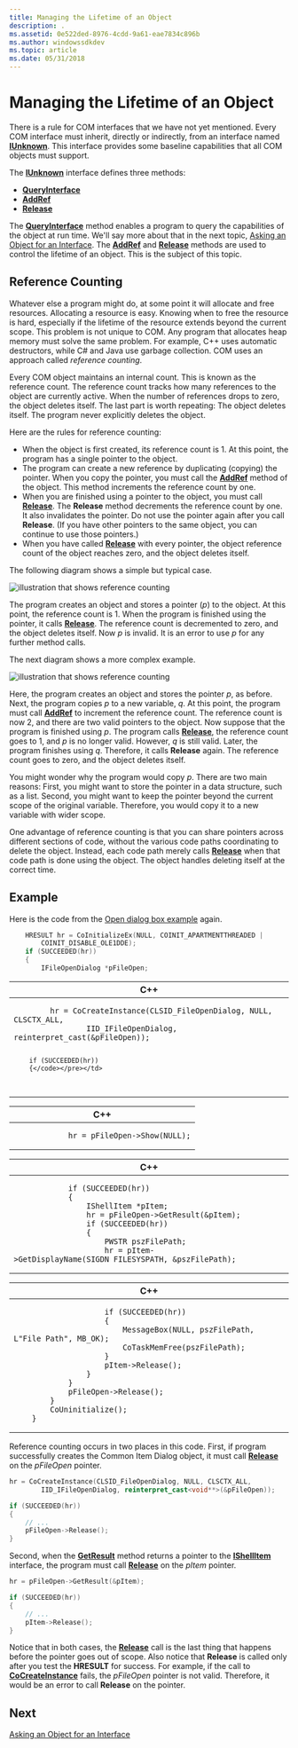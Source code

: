 ```yaml
---
title: Managing the Lifetime of an Object
description: .
ms.assetid: 0e522ded-8976-4cdd-9a61-eae7834c896b
ms.author: windowssdkdev
ms.topic: article
ms.date: 05/31/2018
---
```


# Managing the Lifetime of an Object

There is a rule for COM interfaces that we have not yet mentioned. Every COM interface must inherit, directly or indirectly, from an interface named [**IUnknown**](https://msdn.microsoft.com/library/windows/desktop/ms680509). This interface provides some baseline capabilities that all COM objects must support.

The [**IUnknown**](https://msdn.microsoft.com/library/windows/desktop/ms680509) interface defines three methods:

-   [**QueryInterface**](https://msdn.microsoft.com/library/windows/desktop/ms682521)
-   [**AddRef**](https://msdn.microsoft.com/library/windows/desktop/ms691379)
-   [**Release**](https://msdn.microsoft.com/library/windows/desktop/ms682317)

The [**QueryInterface**](https://msdn.microsoft.com/library/windows/desktop/ms682521) method enables a program to query the capabilities of the object at run time. We'll say more about that in the next topic, [Asking an Object for an Interface](asking-an-object-for-an-interface.md). The [**AddRef**](https://msdn.microsoft.com/library/windows/desktop/ms691379) and [**Release**](https://msdn.microsoft.com/library/windows/desktop/ms682317) methods are used to control the lifetime of an object. This is the subject of this topic.

## Reference Counting

Whatever else a program might do, at some point it will allocate and free resources. Allocating a resource is easy. Knowing when to free the resource is hard, especially if the lifetime of the resource extends beyond the current scope. This problem is not unique to COM. Any program that allocates heap memory must solve the same problem. For example, C++ uses automatic destructors, while C# and Java use garbage collection. COM uses an approach called *reference counting*.

Every COM object maintains an internal count. This is known as the reference count. The reference count tracks how many references to the object are currently active. When the number of references drops to zero, the object deletes itself. The last part is worth repeating: The object deletes itself. The program never explicitly deletes the object.

Here are the rules for reference counting:

-   When the object is first created, its reference count is 1. At this point, the program has a single pointer to the object.
-   The program can create a new reference by duplicating (copying) the pointer. When you copy the pointer, you must call the [**AddRef**](https://msdn.microsoft.com/library/windows/desktop/ms691379) method of the object. This method increments the reference count by one.
-   When you are finished using a pointer to the object, you must call [**Release**](https://msdn.microsoft.com/library/windows/desktop/ms682317). The **Release** method decrements the reference count by one. It also invalidates the pointer. Do not use the pointer again after you call **Release**. (If you have other pointers to the same object, you can continue to use those pointers.)
-   When you have called [**Release**](https://msdn.microsoft.com/library/windows/desktop/ms682317) with every pointer, the object reference count of the object reaches zero, and the object deletes itself.

The following diagram shows a simple but typical case.

![illustration that shows reference counting](images/com04.png)

The program creates an object and stores a pointer (*p*) to the object. At this point, the reference count is 1. When the program is finished using the pointer, it calls [**Release**](https://msdn.microsoft.com/library/windows/desktop/ms682317). The reference count is decremented to zero, and the object deletes itself. Now *p* is invalid. It is an error to use *p* for any further method calls.

The next diagram shows a more complex example.

![illustration that shows reference counting](images/com05.png)

Here, the program creates an object and stores the pointer *p*, as before. Next, the program copies *p* to a new variable, *q*. At this point, the program must call [**AddRef**](https://msdn.microsoft.com/library/windows/desktop/ms691379) to increment the reference count. The reference count is now 2, and there are two valid pointers to the object. Now suppose that the program is finished using *p*. The program calls [**Release**](https://msdn.microsoft.com/library/windows/desktop/ms682317), the reference count goes to 1, and *p* is no longer valid. However, *q* is still valid. Later, the program finishes using *q*. Therefore, it calls **Release** again. The reference count goes to zero, and the object deletes itself.

You might wonder why the program would copy *p*. There are two main reasons: First, you might want to store the pointer in a data structure, such as a list. Second, you might want to keep the pointer beyond the current scope of the original variable. Therefore, you would copy it to a new variable with wider scope.

One advantage of reference counting is that you can share pointers across different sections of code, without the various code paths coordinating to delete the object. Instead, each code path merely calls [**Release**](https://msdn.microsoft.com/library/windows/desktop/ms682317) when that code path is done using the object. The object handles deleting itself at the correct time.

## Example

Here is the code from the [Open dialog box example](example--the-open-dialog-box.md) again.


```C++
    HRESULT hr = CoInitializeEx(NULL, COINIT_APARTMENTTHREADED | 
        COINIT_DISABLE_OLE1DDE);
    if (SUCCEEDED(hr))
    {
        IFileOpenDialog *pFileOpen;

```

<span codelanguage="ManagedCPlusPlus"></span>

<table>
<colgroup>
<col style="width: 100%" />
</colgroup>
<thead>
<tr class="header">
<th>C++</th>
</tr>
</thead>
<tbody>
<tr class="odd">
<td><pre><code>        hr = CoCreateInstance(CLSID_FileOpenDialog, NULL, CLSCTX_ALL, 
                IID_IFileOpenDialog, reinterpret_cast<void**>(&pFileOpen));

        if (SUCCEEDED(hr))
        {</code></pre></td>
</tr>
</tbody>
</table>

<span codelanguage="ManagedCPlusPlus"></span>

<table>
<colgroup>
<col style="width: 100%" />
</colgroup>
<thead>
<tr class="header">
<th>C++</th>
</tr>
</thead>
<tbody>
<tr class="odd">
<td><pre><code>            hr = pFileOpen->Show(NULL);
</code></pre></td>
</tr>
</tbody>
</table>

<span codelanguage="ManagedCPlusPlus"></span>

<table>
<colgroup>
<col style="width: 100%" />
</colgroup>
<thead>
<tr class="header">
<th>C++</th>
</tr>
</thead>
<tbody>
<tr class="odd">
<td><pre><code>            if (SUCCEEDED(hr))
            {
                IShellItem *pItem;
                hr = pFileOpen->GetResult(&pItem);
                if (SUCCEEDED(hr))
                {
                    PWSTR pszFilePath;
                    hr = pItem->GetDisplayName(SIGDN_FILESYSPATH, &pszFilePath);
</code></pre></td>
</tr>
</tbody>
</table>

<span codelanguage="ManagedCPlusPlus"></span>

<table>
<colgroup>
<col style="width: 100%" />
</colgroup>
<thead>
<tr class="header">
<th>C++</th>
</tr>
</thead>
<tbody>
<tr class="odd">
<td><pre><code>                    if (SUCCEEDED(hr))
                    {
                        MessageBox(NULL, pszFilePath, L&quot;File Path&quot;, MB_OK);
                        CoTaskMemFree(pszFilePath);
                    }
                    pItem->Release();
                }
            }
            pFileOpen->Release();
        }
        CoUninitialize();
    }</code></pre></td>
</tr>
</tbody>
</table>



Reference counting occurs in two places in this code. First, if program successfully creates the Common Item Dialog object, it must call [**Release**](https://msdn.microsoft.com/library/windows/desktop/ms682317) on the *pFileOpen* pointer.


```C++
hr = CoCreateInstance(CLSID_FileOpenDialog, NULL, CLSCTX_ALL, 
        IID_IFileOpenDialog, reinterpret_cast<void**>(&pFileOpen));

if (SUCCEEDED(hr))
{
    // ...
    pFileOpen->Release();
}
```



Second, when the [**GetResult**](https://msdn.microsoft.com/library/windows/desktop/bb775964) method returns a pointer to the [**IShellItem**](https://msdn.microsoft.com/library/windows/desktop/bb761144) interface, the program must call [**Release**](https://msdn.microsoft.com/library/windows/desktop/ms682317) on the *pItem* pointer.


```C++
hr = pFileOpen->GetResult(&pItem);

if (SUCCEEDED(hr))
{
    // ...
    pItem->Release();
}
```



Notice that in both cases, the [**Release**](https://msdn.microsoft.com/library/windows/desktop/ms682317) call is the last thing that happens before the pointer goes out of scope. Also notice that **Release** is called only after you test the **HRESULT** for success. For example, if the call to [**CoCreateInstance**](https://msdn.microsoft.com/library/windows/desktop/ms686615) fails, the *pFileOpen* pointer is not valid. Therefore, it would be an error to call **Release** on the pointer.

## Next

[Asking an Object for an Interface](asking-an-object-for-an-interface.md)

 

 




